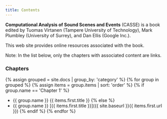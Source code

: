 ```yaml
---
title: Contents
---
```


**Computational Analysis of Sound Scenes and Events**
(CASSE) is a book edited by Tuomas Virtanen (Tampere University of Technology), Mark Plumbley (University of Surrey), and Dan Ellis (Google Inc.).

This web site provides online resources associated with the book.

Note: In the list below, only the chapters with associated content are links.

### Chapters

{% assign grouped = site.docs | group_by: 'category' %}
{% for group in grouped %}
{% assign items = group.items | sort: 'order' %}
{% if group.name == 'Chapter  1' %}
* {{ group.name }} {{ items.first.title }}
{% else %}
* {{ group.name }} [{{ items.first.title }}]({{ site.baseurl }}{{ items.first.url }})
{% endif %}
{% endfor %}
